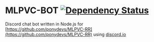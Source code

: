 # MLPVC-BOT [![Dependency Status](https://www.versioneye.com/user/projects/583a3c884ef1640054f2a3d0/badge.svg?style=flat-square)](https://www.versioneye.com/user/projects/583a3c884ef1640054f2a3d0)

Discord chat bot written in Node.js for [https://github.com/ponydevs/MLPVC-RR](https://github.com/ponydevs/MLPVC-RR) using [discord.io](https://www.npmjs.com/package/discord.io)
